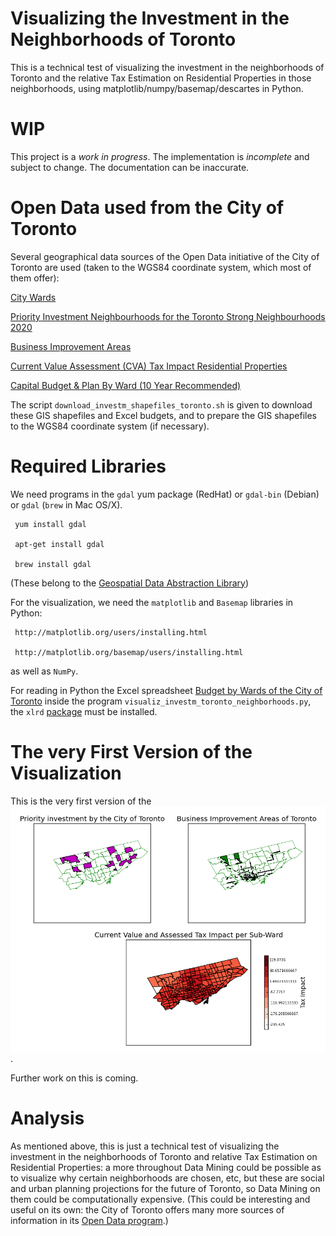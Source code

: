 # Visualizing the Investment in the Neighborhoods of Toronto

This is a technical test of visualizing the investment in the neighborhoods
of Toronto and the relative Tax Estimation on Residential Properties in
those neighborhoods, using matplotlib/numpy/basemap/descartes in Python.

# WIP

This project is a *work in progress*. The implementation is *incomplete*
and subject to change. The documentation can be inaccurate.

# Open Data used from the City of Toronto

Several geographical data sources of the Open Data initiative of the City
of Toronto are used (taken to the WGS84 coordinate system, which most of
them offer):

[City Wards](http://www1.toronto.ca/wps/portal/contentonly?vgnextoid=b1533f0aacaaa210VgnVCM1000006cd60f89RCRD)

[Priority Investment Neighbourhoods for the Toronto Strong Neighbourhoods 2020](http://www1.toronto.ca/wps/portal/contentonly?vgnextoid=ac0389fe9c18b210VgnVCM1000003dd60f89RCRD)

[Business Improvement Areas](http://www1.toronto.ca/wps/portal/contentonly?vgnextoid=8c5d5f9cd70bb210VgnVCM1000003dd60f89RCRD)

[Current Value Assessment (CVA) Tax Impact Residential Properties](http://www1.toronto.ca/wps/portal/contentonly?vgnextoid=b40a57200ff2f210VgnVCM1000003dd60f89RCRD)

[Capital Budget & Plan By Ward (10 Year Recommended)](http://www1.toronto.ca/wps/portal/contentonly?vgnextoid=1dc340271f8e3310VgnVCM1000003dd60f89RCRD)

The script `download_investm_shapefiles_toronto.sh` is given to download
these GIS shapefiles and Excel budgets, and to prepare the GIS shapefiles
to the WGS84 coordinate system (if necessary).

# Required Libraries

We need programs in the `gdal` yum package (RedHat) or `gdal-bin` (Debian)
or `gdal` (`brew` in Mac OS/X).

     yum install gdal
     
     apt-get install gdal
     
     brew install gdal

(These belong to the [Geospatial Data Abstraction Library](http://www.gdal.org/))

For the visualization, we need the `matplotlib` and `Basemap` libraries in
Python:

     http://matplotlib.org/users/installing.html

     http://matplotlib.org/basemap/users/installing.html

as well as `NumPy`.

For reading in Python the Excel spreadsheet [Budget by Wards of the City of Toronto](http://www1.toronto.ca/wps/portal/contentonly?vgnextoid=1dc340271f8e3310VgnVCM1000003dd60f89RCRD)
inside the program `visualiz_investm_toronto_neighborhoods.py`, the `xlrd`
[package](https://pypi.python.org/pypi/xlrd) must be installed.

# The very First Version of the Visualization

This is the very first version of the
![Visualization](/TO_developm_neighborhoods.png?raw=true "First version of the visualization using matplotlib/basemap on ESRI shapefiles").

Further work on this is coming.


# Analysis

As mentioned above, this is just a technical test of visualizing the
investment in the neighborhoods of Toronto and relative Tax Estimation
on Residential Properties: a more throughout Data Mining could be
possible as to visualize why certain neighborhoods are chosen, etc,
but these are social and urban planning projections for the future of
Toronto, so Data Mining on them could be computationally expensive.
(This could be interesting and useful on its own: the City of Toronto
offers many more sources of information in its
[Open Data program](http://www.toronto.ca/open).)

